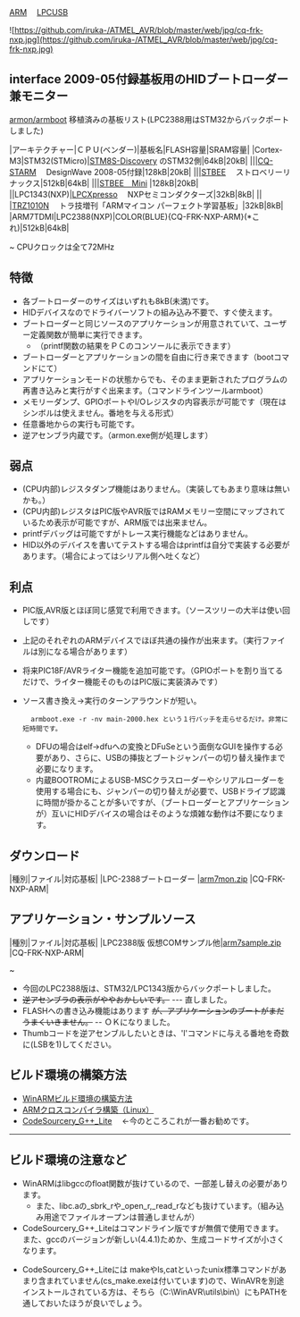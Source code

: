﻿[ARM](ARM.md) 　[LPCUSB](LPCUSB.md) 

![https://github.com/iruka-/ATMEL_AVR/blob/master/web/jpg/cq-frk-nxp.jpg](https://github.com/iruka-/ATMEL_AVR/blob/master/web/jpg/cq-frk-nxp.jpg) 

## interface 2009-05付録基板用のHIDブートローダー兼モニター

[armon/armboot](armon.md)  移植済みの基板リスト(LPC2388用はSTM32からバックポートしました)

|アーキテクチャー|ＣＰＵ(ベンダー)|基板名|FLASH容量|SRAM容量|
|Cortex-M3|STM32(STMicro)|[STM8S-Discovery](stm32f103.md) のSTM32側|64kB|20kB|
|||[CQ-STARM](armon.md) 　DesignWave 2008-05付録|128kB|20kB|
|||[STBEE](armon.md) 　ストロベリーリナックス|512kB|64kB|
|||[STBEE　Mini](armon.md) |128kB|20kB|
||LPC1343(NXP)|[LPCXpresso](LPCXpresso.md) 　NXPセミコンダクターズ|32kB|8kB|
||       |[TRZ1010N](LPCXpresso.md) 　トラ技増刊「ARMマイコン パーフェクト学習基板」|32kB|8kB|
|ARM7TDMI|LPC2388(NXP)|COLOR(BLUE){CQ-FRK-NXP-ARM}(*これ)|512kB|64kB|

~
CPUクロックは全て72MHz

## 特徴
- 各ブートローダーのサイズはいずれも8kB(未満)です。
- HIDデバイスなのでドライバーソフトの組み込み不要で、すぐ使えます。
- ブートローダーと同じソースのアプリケーションが用意されていて、ユーザー定義関数が簡単に実行できます。
    - （printf関数の結果をＰＣのコンソールに表示できます）
- ブートローダーとアプリケーションの間を自由に行き来できます（bootコマンドにて）
- アプリケーションモードの状態からでも、そのまま更新されたプログラムの再書き込みと実行がすぐ出来ます。（コマンドラインツールarmboot）
- メモリーダンプ、GPIOポートやI/Oレジスタの内容表示が可能です（現在はシンボルは使えません。番地を与える形式）
- 任意番地からの実行も可能です。
- 逆アセンブラ内蔵です。（armon.exe側が処理します）

<!-- dummy comment line for breaking list -->

## 弱点
- (CPU内部)レジスタダンプ機能はありません。（実装してもあまり意味は無いかも。）
- (CPU内部)レジスタはPIC版やAVR版ではRAMメモリー空間にマップされているため表示が可能ですが、ARM版では出来ません。
- printfデバッグは可能ですがトレース実行機能などはありません。
- HID以外のデバイスを書いてテストする場合はprintfは自分で実装する必要があります。（場合によってはシリアル側へ吐くなど）

<!-- dummy comment line for breaking list -->

## 利点
- PIC版,AVR版とほぼ同じ感覚で利用できます。（ソースツリーの大半は使い回しです）
- 上記のそれぞれのARMデバイスでほぼ共通の操作が出来ます。（実行ファイルは別になる場合があります）
- 将来PIC18F/AVRライター機能を追加可能です。（GPIOポートを割り当てるだけで、ライター機能そのものはPIC版に実装済みです）
- ソース書き換え→実行のターンアラウンドが短い。

		armboot.exe -r -nv main-2000.hex という１行バッチを走らせるだけ。非常に短時間です。
    - DFUの場合はelf->dfuへの変換とDFuSeという面倒なGUIを操作する必要があり、さらに、USBの挿抜とブートジャンパーの切り替え操作まで必要になります。
    - 内蔵BOOTROMによるUSB-MSCクラスローダーやシリアルローダーを使用する場合にも、ジャンパーの切り替えが必要で、USBドライブ認識に時間が掛かることが多いですが、（ブートローダーとアプリケーションが）互いにHIDデバイスの場合はそのような煩雑な動作は不要になります。

<!-- dummy comment line for breaking list -->



## ダウンロード

|種別|ファイル|対応基板|
|LPC-2388ブートローダー |[arm7mon.zip](https://github.com/iruka-/ATMEL_AVR/blob/master/web/upload/NXP/arm7mon.zip) |CQ-FRK-NXP-ARM|


## アプリケーション・サンプルソース
|種別|ファイル|対応基板|
|LPC2388版 仮想COMサンプル他|[arm7sample.zip](https://github.com/iruka-/ATMEL_AVR/blob/master/web/upload/NXP/arm7sample.zip) |CQ-FRK-NXP-ARM|

~

- 今回のLPC2388版は、STM32/LPC1343版からバックポートしました。
- ~~逆アセンブラの表示がややおかしいです。~~ --- 直しました。
- FLASHへの書き込み機能はあります ~~が、アプリケーションのブートがまだうまくいきません。~~ -- ＯＫになりました。
- Thumbコードを逆アセンブルしたいときは、'l'コマンドに与える番地を奇数に(LSBを1)してください。

<!-- dummy comment line for breaking list -->


## ビルド環境の構築方法

- [WinARMビルド環境の構築方法](WinARM.md) 
- [ARMクロスコンパイラ構築（Linux）](2010-04#b817f226.md) 
- [CodeSourcery_G++_Lite](http://www.lineo.co.jp/modules/codesourcery/editions.html) 　←今のところこれが一番お勧めです。

<!-- dummy comment line for breaking list -->


- - - -
## ビルド環境の注意など
- WinARMはlibgccのfloat関数が抜けているので、一部差し替えの必要があります。
    - また、libc.aの_sbrk_rや_open_r,_read_rなども抜けています。（組み込み用途でファイルオープンは普通しませんが）
- CodeSourcery_G++_Liteはコマンドライン版ですが無償で使用できます。また、gccのバージョンが新しい(4.4.1)ためか、生成コードサイズが小さくなります。

<!-- dummy comment line for breaking list -->

- CodeSourcery_G++_Liteには makeやls,catといったunix標準コマンドがあまり含まれていません(cs_make.exeは付いています)ので、WinAVRを別途インストールされている方は、そちら（C:\WinAVR\utils\bin\）にもPATHを通しておいたほうが良いでしょう。

